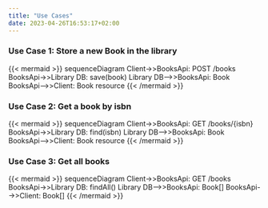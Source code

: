 ```yaml
---
title: "Use Cases"
date: 2023-04-26T16:53:17+02:00
---
```


### Use Case 1: Store a new Book in the library
{{< mermaid >}}
    sequenceDiagram
        Client->>BooksApi: POST /books
        BooksApi->>Library DB: save(book)
        Library DB-->>BooksApi: Book
        BooksApi-->>Client: Book resource
{{< /mermaid >}}

### Use Case 2: Get a book by isbn
{{< mermaid >}}
  sequenceDiagram
      Client->>BooksApi: GET /books/{isbn}
      BooksApi->>Library DB: find(isbn)
      Library DB-->>BooksApi: Book
      BooksApi-->>Client: Book resource
{{< /mermaid >}}
### Use Case 3: Get all books
{{< mermaid >}}
  sequenceDiagram
      Client->>BooksApi: GET /books
      BooksApi->>Library DB: findAll()
      Library DB-->>BooksApi: Book[]
      BooksApi-->>Client: Book[]
{{< /mermaid >}}
